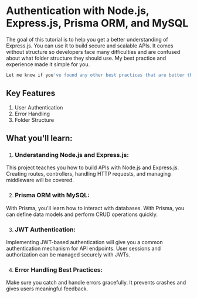 # Authentication with Node.js, Express.js, Prisma ORM, and MySQL
The goal of this tutorial is to help you get a better understanding of Express.js. You can use it to build secure and scalable APIs.
It comes without structure so developers face many difficulties and are confused about what folder structure they should use.  My best practice and experience made it simple for you.

```bash
Let me know if you've found any other best practices that are better than mine. It's my goal to make it easier to use for everyone.
```

## Key Features

1. User Authentication
2. Error Handling
3. Folder Structure

## What you'll learn:

1. ### Understanding Node.js and Express.js:
This project teaches you how to build APIs with Node.js and Express.js. Creating routes, controllers, handling HTTP requests, and managing middleware will be covered.

2. ### Prisma ORM with MySQL:
With Prisma, you'll learn how to interact with databases. With Prisma, you can define data models and perform CRUD operations quickly.

3. ### JWT Authentication:
Implementing JWT-based authentication will give you a common authentication mechanism for API endpoints. User sessions and authorization can be managed securely with JWTs.

4. ### Error Handling Best Practices:
Make sure you catch and handle errors gracefully. It prevents crashes and gives users meaningful feedback.
